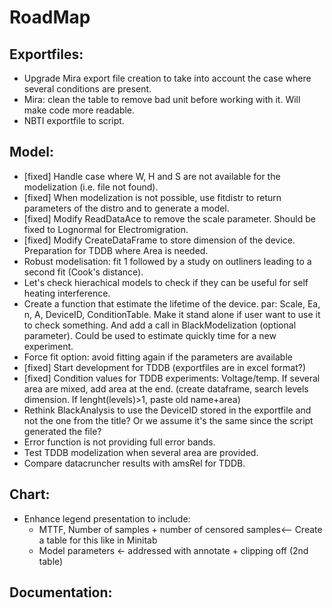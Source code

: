# RoadMap

## Exportfiles:
- Upgrade Mira export file creation to take into account the case where several conditions are present.
- Mira: clean the table to remove bad unit before working with it. Will make code more readable.
- NBTI exportfile to script.

## Model:
- [fixed] Handle case where W, H and S are not available for the modelization (i.e. file not found).
- [fixed] When modelization is not possible, use fitdistr to return parameters of the distro and to generate a model.
- [fixed] Modify ReadDataAce to remove the scale parameter. Should be fixed to Lognormal for Electromigration.
- [fixed] Modify CreateDataFrame to store dimension of the device. Preparation for TDDB where Area is needed.
- Robust modelisation: fit 1 followed by a study on outliners leading to a second fit (Cook's distance).
- Let's check hierachical models to check if they can be useful for self heating interference.
- Create a function that estimate the lifetime of the device. par: Scale, Ea, n, A, DeviceID, ConditionTable. Make it stand alone if user want to use it to check something. And add a call in BlackModelization (optional parameter). Could be used to estimate quickly time for a new experiment.
- Force fit option: avoid fitting again if the parameters are available
- [fixed] Start development for TDDB (exportfiles are in excel format?)
- [fixed] Condition values for TDDB experiments: Voltage/temp. If several area are mixed, add area at the end. (create dataframe, search levels dimension. If lenght(levels)>1, paste old name+area)
- Rethink BlackAnalysis to use the DeviceID stored in the exportfile and not the one from the title? Or we assume it's the same since the script generated the file?
- Error function is not providing full error bands. 
- Test TDDB modelization when several area are provided.
- Compare datacruncher results with amsRel for TDDB. 


## Chart:
- Enhance legend presentation to include:
  - MTTF, Number of samples + number of censored samples<-- Create a table for this like in Minitab
  - Model parameters <- addressed with annotate + clipping off (2nd table)

## Documentation:
